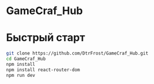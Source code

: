 # GameCraf_Hub

# Быстрый старт

```bash
git clone https://github.com/DtrFrost/GameCraf_Hub.git
cd GameCraf_Hub
npm install
npm install react-router-dom
npm run dev